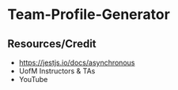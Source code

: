 # Team-Profile-Generator

## Resources/Credit
* https://jestjs.io/docs/asynchronous 
* UofM Instructors & TAs
* YouTube